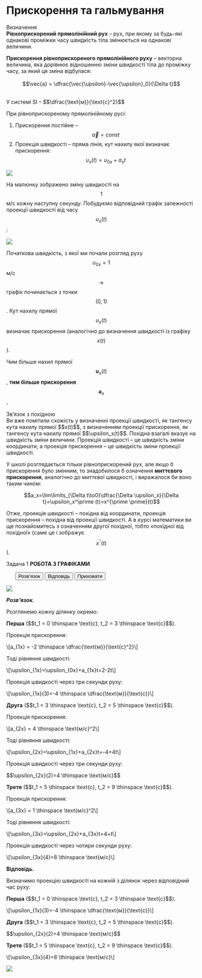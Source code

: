 # Прискорення та гальмування

<div class="eoz-wrap">
<span class="eoz">Визначення</span>
<div class="eoz-text">
<b>Рівноприскорений прямолінійний рух</b> – рух, при якому за будь-які однакові проміжки часу швидкість тіла змінюється на однакові величини.
<p></p>
<b>Прискорення рівноприскореного прямолінійного руху</b> – векторна величина, яка дорівнює відношенню зміни швидкості тіла до проміжку часу, за який ця зміна відбулася:
<br>
<br>

<div align="center">$$\vec{a} = \dfrac{\vec{\upsilon}-\vec{\upsilon}_0}{\Delta t}$$</div><br>


<p><span class="p1">У системі SI</span> – $$\dfrac{\text{м}}{\text{с}^2}$$</p>

</div>
</div>

При рівноприскореному прямолінійному русі:
1. Прискорення постійне – $$\vec{a}=const$$
2. Проекція швидкості – пряма лінія, кут нахилу якої визначає прискорення: 
$$\upsilon_x(t)=\upsilon_{0x}+a_xt$$

<img class="image"  src="https://rawgit.com/chudaol/ed-era-book-physics/master/images/chapter_2/3.svg" />

На малюнку зображено зміну швидкості на $$1$$ м/с кожну наступну секунду. Побудуємо відповідний графік залежності проекції швидкості від часу $$\upsilon_x(t)$$:

<img class="image"  src="https://rawgit.com/chudaol/ed-era-book-physics/master/images/chapter_2/4.svg" />

Початкова швидкість, з якої ми почали розгляд руху $$\upsilon_{0x}= 1$$ м/с $$\rightarrow$$ графік починається з точки $$(0,1)$$. Кут нахилу прямої $$\upsilon_x(t)$$ визначає прискорення (аналогічно до визначення швидкості із графіку $$x(t)$$).

<span class="p1">Чим більше нахил прямої</span> $$\boldsymbol \upsilon_x(t)$$, <b>тим більше прискорення</b> $$\boldsymbol a_x$$<b>.</b>


<div class="add-wrap">
<span class="add">Зв’язок з похідною</span>
<div class="add-text">
Ви вже помітили схожість у визначенні проекції швидкості, як тангенсу кута нахилу прямої $$x(t)$$, з визначенням проекції прискорення, як тангенсу кута нахилу прямої $$\upsilon_x(t)$$. Похідна взагалі вказує на швидкість зміни величини. Проекція швидкості – це швидкість зміни координати, а проекція прискорення – це швидкість зміни проекції швидкості.

У школі розглядається тільки рівноприскорений рух, але якщо б прискорення було змінним, то знадобилося б означення <b>миттєвого прискорення</b>, аналогічно до миттєвої швидкості, і виражалося би воно таким чином:

$$a_x=\lim\limits_{\Delta t\to0}\dfrac{\Delta \upsilon_x}{\Delta t}=\upsilon_x^\prime (t)=x^{\prime \prime}(t)$$

Отже, проекція швидкості – похідна від координати, проекція прискорення – похідна від проекції швидкості. А в курсі математики ви ще познайомитесь з означенням другої похідної, тобто «похідної від похідної» (саме це і зображує $$x^{\prime \prime}(t)$$).
</div>
</div>

<div class="space">
<div class="task-wrap">
<span class="task">Задача 1</span> <b>РОБОТА З ГРАФІКАМИ</b>
<div class="task-text">

<p>
<ul class="nav-tab" id="mytab">
<button class="btn" data-target="#decision" data-toggle="pill">Розв’язок</button>
<button class="btn" data-target="#answer" data-toggle="pill">Вiдповiдь</button>
<button class="btn" data-target="#hide" data-toggle="pill">Приховати</button>
</ul>
<div id="mytab" class="tab-content">
  <div class="tab-pane" id="decision">
<p><img class="image"  src="https://rawgit.com/chudaol/ed-era-book-physics/master/images/chapter_2/5.svg" /></p>
<p><b><i>Розв’язок.</i> </b> </p>
<p> Розглянемо кожну ділянку окремо: </p>
<p></p>
<p><b>Перша</b> ($$t_1 = 0 \thinspace \text{c}, t_2 = 3 \thinspace \text{c}$$).</p>
<p>Проекція прискорення:</p>

<p>\[a_{1x} = -2 \thinspace \dfrac{\text{м}}{\text{c}^2}\]</p>

<p>Тоді рівняння швидкості:</p>

<p>\[\upsilon_{1x}=\upsilon_{0x}+a_{1x}t=2-2t\]</p>

<p>Проекція швидкості через три секунди руху:</p>

<p>\[\upsilon_{1x}(3)=-4 \thinspace \dfrac{\text{м}}{\text{c}}\]</p>

<p><b>Друга</b> ($$t_1 = 3 \thinspace \text{c}, t_2 = 5 \thinspace \text{c}$$).</p>
<p>Проекція прискорення:</p>

<p>\[a_{2x} = 4 \thinspace \text{м/c}^2\]</p>

<p>Тоді рівняння швидкості:</p>

<p>\[\upsilon_{2x}=\upsilon_{1x}+a_{2x}t=-4+4t\]</p>

<p>Проекція швидкості через три секунди руху:</p>

<p>$$\upsilon_{2x}(2)=4 \thinspace \text{м/c}$$</p>

<p><b>Третя</b> ($$t_1 = 5 \thinspace \text{c}, t_2 = 9 \thinspace \text{c}$$).</p>

<p>Проекція прискорення:</p>

<p>\[a_{3x} = 1 \thinspace \text{м/c}^2\]</p>

<p>Тоді рівняння швидкості:</p>

<p>\[\upsilon_{3x}=\upsilon_{2x}+a_{3x}t=4+t\]</p>

<p>Проекція швидкості через чотири секунди руху:</p>

<p>\[\upsilon_{3x}(4)=8 \thinspace \text{м/c}\]</p>
  </div>
  <div class="tab-pane" id="answer"><p><b>Вiдповiдь.</b></p>
<p>Визначимо проекцію швидкості на кожній з ділянок через відповідний час руху: </p>
<p><b>Перша</b> ($$t_1 = 0 \thinspace \text{c}, t_2 = 3 \thinspace \text{c}$$).</p>
<p>\[\upsilon_{1x}(3)=-4 \thinspace \dfrac{\text{м}}{\text{c}}\]</p>
<p><b>Друга</b> ($$t_1 = 3 \thinspace \text{c}, t_2 = 5 \thinspace \text{c}$$).</p>
<p>$$\upsilon_{2x}(2)=4 \thinspace \text{м/c}$$</p>
<p><b>Третя</b> ($$t_1 = 5 \thinspace \text{c}, t_2 = 9 \thinspace \text{c}$$).</p>
<p>\[\upsilon_{3x}(4)=8 \thinspace \text{м/c}\]</p>
<p><img class="image"  src="https://rawgit.com/chudaol/ed-era-book-physics/master/images/chapter_2/5.svg" /></p>
  </div>
  <div class="tab-pane" id="hide"></div>
</div>
</p>
</div>
</div>
</div>
<div class="space"></div>

